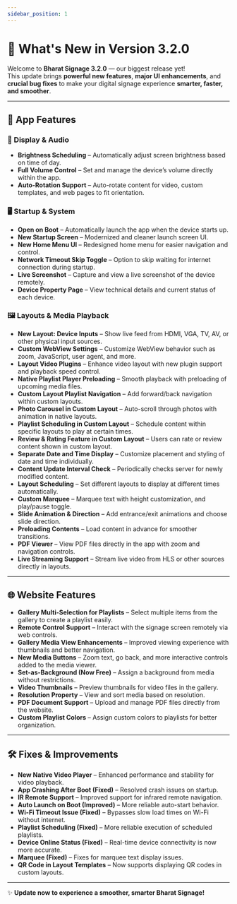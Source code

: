 ```yaml
---
sidebar_position: 1
---
```


# 🚀 What's New in Version 3.2.0

Welcome to **Bharat Signage 3.2.0** — our biggest release yet!  
This update brings **powerful new features**, **major UI enhancements**, and **crucial bug fixes** to make your digital signage experience **smarter, faster, and smoother**.

---

## 🌟 App Features

### 🔆 Display & Audio

- **Brightness Scheduling** – Automatically adjust screen brightness based on time of day.
- **Full Volume Control** – Set and manage the device’s volume directly within the app.
- **Auto-Rotation Support** – Auto-rotate content for video, custom templates, and web pages to fit orientation.

### 🖥️ Startup & System

- **Open on Boot** – Automatically launch the app when the device starts up.
- **New Startup Screen** – Modernized and cleaner launch screen UI.
- **New Home Menu UI** – Redesigned home menu for easier navigation and control.
- **Network Timeout Skip Toggle** – Option to skip waiting for internet connection during startup.
- **Live Screenshot** – Capture and view a live screenshot of the device remotely.
- **Device Property Page** – View technical details and current status of each device.

### 🖼️ Layouts & Media Playback

- **New Layout: Device Inputs** – Show live feed from HDMI, VGA, TV, AV, or other physical input sources.
- **Custom WebView Settings** – Customize WebView behavior such as zoom, JavaScript, user agent, and more.
- **Layout Video Plugins** – Enhance video layout with new plugin support and playback speed control.
- **Native Playlist Player Preloading** – Smooth playback with preloading of upcoming media files.
- **Custom Layout Playlist Navigation** – Add forward/back navigation within custom layouts.
- **Photo Carousel in Custom Layout** – Auto-scroll through photos with animation in native layouts.
- **Playlist Scheduling in Custom Layout** – Schedule content within specific layouts to play at certain times.
- **Review & Rating Feature in Custom Layout** – Users can rate or review content shown in custom layout.
- **Separate Date and Time Display** – Customize placement and styling of date and time individually.
- **Content Update Interval Check** – Periodically checks server for newly modified content.
- **Layout Scheduling** – Set different layouts to display at different times automatically.
- **Custom Marquee** – Marquee text with height customization, and play/pause toggle.
- **Slide Animation & Direction** – Add entrance/exit animations and choose slide direction.
- **Preloading Contents** – Load content in advance for smoother transitions.
- **PDF Viewer** – View PDF files directly in the app with zoom and navigation controls.
- **Live Streaming Support** – Stream live video from HLS or other sources directly in layouts.

---

## 🌐 Website Features

- **Gallery Multi-Selection for Playlists** – Select multiple items from the gallery to create a playlist easily.
- **Remote Control Support** – Interact with the signage screen remotely via web controls.
- **Gallery Media View Enhancements** – Improved viewing experience with thumbnails and better navigation.
- **New Media Buttons** – Zoom text, go back, and more interactive controls added to the media viewer.
- **Set-as-Background (Now Free)** – Assign a background from media without restrictions.
- **Video Thumbnails** – Preview thumbnails for video files in the gallery.
- **Resolution Property** – View and sort media based on resolution.
- **PDF Document Support** – Upload and manage PDF files directly from the website.
- **Custom Playlist Colors** – Assign custom colors to playlists for better organization.

---

## 🛠️ Fixes & Improvements

- **New Native Video Player** – Enhanced performance and stability for video playback.
- **App Crashing After Boot (Fixed)** – Resolved crash issues on startup.
- **IR Remote Support** – Improved support for infrared remote navigation.
- **Auto Launch on Boot (Improved)** – More reliable auto-start behavior.
- **Wi-Fi Timeout Issue (Fixed)** – Bypasses slow load times on Wi-Fi without internet.
- **Playlist Scheduling (Fixed)** – More reliable execution of scheduled playlists.
- **Device Online Status (Fixed)** – Real-time device connectivity is now more accurate.
- **Marquee (Fixed)** – Fixes for marquee text display issues.
- **QR Code in Layout Templates** – Now supports displaying QR codes in custom layouts.

---

✨ **Update now to experience a smoother, smarter Bharat Signage!**

